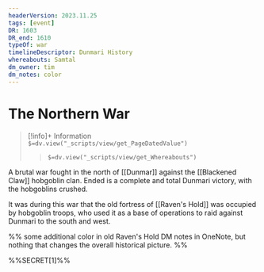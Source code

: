 ```yaml
---
headerVersion: 2023.11.25
tags: [event]
DR: 1603
DR_end: 1610
typeOf: war
timelineDescriptor: Dunmari History
whereabouts: Samtal
dm_owner: tim
dm_notes: color
---
```

# The Northern War
>[!info]+ Information  
> `$=dv.view("_scripts/view/get_PageDatedValue")`  
>> `$=dv.view("_scripts/view/get_Whereabouts")`

A brutal war fought in the north of [[Dunmar]] against the [[Blackened Claw]] hobgoblin clan. Ended is a complete and total Dunmari victory, with the hobgoblins crushed. 

It was during this war that the old fortress of [[Raven's Hold]] was occupied by hobgoblin troops, who used it as a base of operations to raid against Dunmari to the south and west. 

%% some additional color in old Raven's Hold DM notes in OneNote, but nothing that changes the overall historical picture. %%

%%SECRET[1]%%